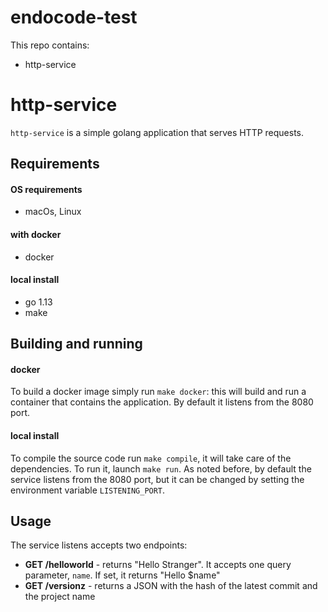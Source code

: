 # endocode-test

This repo contains:

* http-service


# http-service

`http-service` is a simple golang application that serves HTTP requests. 

## Requirements

#### OS requirements
* macOs, Linux

#### with docker
* docker
#### local install
* go 1.13
* make

## Building and running

#### docker
To build a docker image simply run `make docker`: this will build and run a container that contains the application. By default it listens from the 8080 port.

#### local install
To compile the source code run `make compile`, it will take care of the dependencies.  To run it, launch `make run`. As noted before, by default the service listens from the 8080 port, but it can be changed by setting the environment variable `LISTENING_PORT`.

## Usage

The service listens accepts two endpoints:

* **GET /helloworld** - returns "Hello Stranger". It accepts one query parameter, `name`. If set, it returns "Hello $name"
* **GET /versionz** - returns a JSON with the hash of the latest commit and the project name
